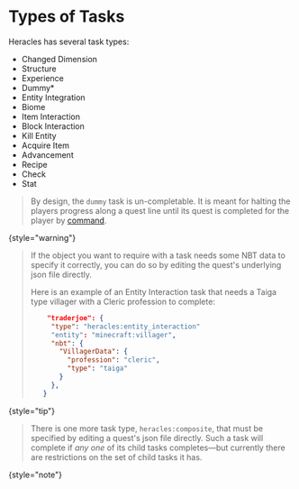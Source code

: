 # Types of Tasks

Heracles has several task types:

- Changed Dimension
- Structure
- Experience
- Dummy*
- Entity Integration
- Biome
- Item Interaction
- Block Interaction
- Kill Entity
- Acquire Item
- Advancement
- Recipe
- Check
- Stat

> By design, the `dummy` task is un-completable. It is meant for halting the players progress along a quest line until its quest is completed for the player by [command](Commands.md).
>
{style="warning"}

> If the object you want to require with a task needs some NBT data to specify it correctly, you can do so by editing the quest's underlying json file directly.
> 
> Here is an example of an Entity Interaction task that needs a Taiga type villager with a Cleric profession to complete:
> 
> ```json
>     "traderjoe": {
>      "type": "heracles:entity_interaction" 
>      "entity": "minecraft:villager",
>      "nbt": {
>        "VillagerData": {
>          "profession": "cleric",
>          "type": "taiga"
>        }
>      },
>    }
> ```
>
{style="tip"}

> There is one more task type, `heracles:composite`, that must be specified by editing a quest's json file directly. Such a task will complete if _any one_ of its child tasks completes—but currently there are restrictions on the set of child tasks it has.
>
{style="note"}